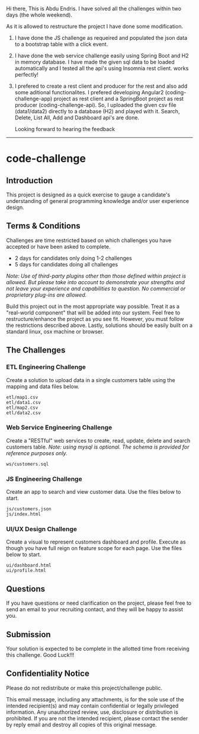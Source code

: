 Hi there,
This is Abdu Endris.
I have solved all the challenges within two days (the whole weekend).

As it is allowed to restructure the project I have done some modification.

1. I have done the JS challenge as requeired and populated the json data to a bootstrap table 
	with a click event.
2. I have done the web service challenge easily using Spring Boot and H2 in memory database.
	I have made the given sql data to be loaded automatically and I tested all the api's using Insomnia rest client.
	works perfectly!
3. I prefered to create a rest client and producer for the rest and also add some aditional functionalites. I prefered 
	developing Angular2 (coding-challenge-app) project as rest client and a SpringBoot project as rest producer (coding-challenge-api).
	So, I uploaded the given csv file (data1/data2) directly to a database (H2) and played with it. Search, Delete, List All, Add and Dashboard api's are done.
   

   Looking forward to hearing the feedback














---------------------------------------------------------------------------
# code-challenge

## Introduction

This project is designed as a quick exercise to gauge a candidate's
understanding of general programming knowledge and/or user experience design.

## Terms & Conditions

Challenges are time restricted based on which challenges you have accepted or
have been asked to complete.

- 2 days for candidates only doing 1-2 challenges
- 5 days for candidates doing all challenges

*Note: Use of third-party plugins other than those defined within project
is allowed. But please take into account to demonstrate your strengths and
not leave your experience and capabilities to question. No commercial or
proprietary plug-ins are allowed.*

Build this project out in the most appropriate way possible.  Treat it as a
"real-world component" that will be added into our system.  Feel free to
restructure/enhance the project as you see fit. However, you must follow the
restrictions described above. Lastly, solutions should be easily built on
a standard linux, osx machine or browser.

## The Challenges

### ETL Engineering Challenge

Create a solution to upload data in a single customers table using the mapping
and data files below.

```
etl/map1.csv
etl/data1.csv
etl/map2.csv
etl/data2.csv
```

### Web Service Engineering Challenge

Create a "RESTful" web services to create, read, update, delete and search
customers table. *Note: using mysql is optional. The schema is provided for
reference purposes only.*

```
ws/customers.sql
```

### JS Engineering Challenge

Create an app to search and view customer data. Use the files below to start.

```
js/customers.json
js/index.html
```

### UI/UX Design Challenge

Create a visual to represent customers dashboard and profile. Execute as though you have full reign on feature scope for each page. Use the files below to start.

```
ui/dashboard.html
ui/profile.html
```

## Questions

If you have questions or need clarification on the project, please feel
free to send an email to your recruiting contact, and they will be happy
to assist you.

## Submission

Your solution is expected to be complete in the allotted time from receiving
this challenge. Good Luck!!!

Confidentiality Notice
------------------------------------------------------------------------------

Please do not redistribute or make this project/challenge public.

This email message, including any attachments, is for the sole use of the
intended recipient(s) and may contain confidential or legally privileged
information.  Any unauthorized review, use, disclosure or distribution is
prohibited.  If you are not the intended recipient, please contact the sender
by reply email and destroy all copies of this original message.

